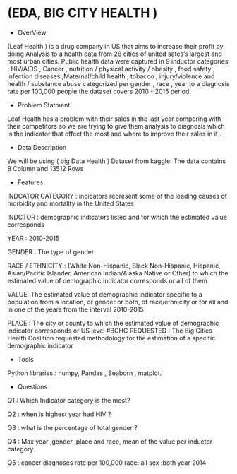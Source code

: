 

# (EDA, BIG CITY HEALTH )

 
 - OverView 

(Leaf Health ) is a drug company in US that aims to increase their profit by doing Analysis to a health data from 26 cities of united sates’s largest and most urban cities. Public health data were captured in 9 inductor categories : HIV/AIDS , Cancer , nutrition / physical activity / obesity , food safety , infection diseases ,Maternal/child health , tobacco , injury/violence and health / substance abuse categorized per gender , race , year to a diagnosis rate per 100,000 people.the dataset covers  2010 - 2015 period.

- Problem Statment 

Leaf Health   has a problem with their sales in the last year compering with their competitors  so we are trying to give them analysis to diagnosis which is the indicator that effect the most and where to improve their sales in it .


- Data Description 

We will be using ( big Data Health ) Dataset from kaggle.
The data contains 8  Column and  13512 Rows

- Features 

INDCATOR CATEGORY :  indicators represent some of the leading causes of morbidity and mortality in the United States

INDCTOR : demographic indicators listed and for which the estimated value corresponds

YEAR :  2010-2015

GENDER : The type of gender

RACE / ETHNICITY :  (White Non-Hispanic, Black Non-Hispanic, Hispanic, Asian/Pacific Islander, American Indian/Alaska Native or Other) to which the estimated value of demographic indicator corresponds or all of them

VALUE :The estimated value of demographic indicator specific to a population from a location, or gender or both, of race/ethnicity or for all and in one of the years from the interval 2010-2015

PLACE : The city or county to which the estimated value of demographic indicator corresponds or US level 
#BCHC REQUESTED : The Big Cities Health Coalition requested methodology for the estimation of a specific demographic indicator


- Tools 

Python libraries : numpy, Pandas , Seaborn , matplot.
 
- Questions 
 
Q1 : Which Indicator category is the most?

Q2 : when is highest year had HIV ?

Q3 : what is the percentage of total gender ?

Q4 : Max year ,gender ,place and race, mean of the value per inductor category.

Q5 : cancer diagnoses rate per 100,000 race: all sex :both year 2014
